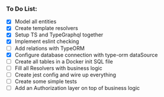 ### To Do List:

- [x] Model all entities
- [x] Create template resolvers
- [x] Setup TS and TypeGraphql together
- [x] Implement eslint checking
- [ ] Add relations with TypeORM
- [x] Configure database connection with type-orm dataSource
- [ ] Create all tables in a Docker init SQL file
- [ ] Fill all Resolvers with business logic
- [ ] Create jest config and wire up everything
- [ ] Create some simple tests
- [ ] Add an Authorization layer on top of business logic
